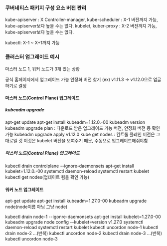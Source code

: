 ### 쿠버네티스 패키지 구성 요소 버전 관리
kube-apiserver : X
Controller-manager, kube-scheduler : X-1 버전까지 가능, kube-apiserver보다 높을 수는 없다.
kubelet, kuber-proxy : X-2 버전까지 가능, kube-apiserver보다 높을 수는 없다.

kubectl: X-1 ~ X+1까지 가능

### 클러스터 업그레이드 예시
마스터 노드 1, 워커 노드가 3개 있는 상황

공식 홈페이지에서 업그레이드 가능 안정화 버전 찾기
(ex) v1.11.3 -> v1.12.0으로 업글하기로 결정

#### 마스터 노드(Control Plane) 업그레이드
##### kubeadm upgrade
apt-get update
apt-get install kubeadm=1.12.0.-00
kubeadm version
kubeadm upgrade plan : 다운로드 받은 업그레이드 가능 버전, 안정화 버전 등 확인 가능 
kubeadm upgrade apply v1.12.0
kube get nodes : 컨트롤 플레인 버전은 그대로일 것 이것은 kubelet 버전을 보여주기 때문, 수동으로 업그레이드해줘야함

##### 마스터 노드(Control Plane) 업그레이드
kubectl drain controlplane --ignore-daemonsets
apt-get install kubelet=1.12.0.-00
systemctl daemon-reload
systemctl restart kubelet
kubectl get nodes(업데이트 됨을 확인 가능)

#### 워커 노드 업그레이드
apt-get update
apt-get install kubeadm=1.27.0-00
kubeadm upgrade node(node이름 아님 그냥 node)

kubectl drain node-1 --igonre-daemonsets
apt-get install kubelet=1.27.0-00 
kubeadm upgrade node config --kubelet=version v1.27.0
systemctl daemon-reload
systemctl restart kubelet
kubectl uncordon node-1
kubectl drain node-2
...(반복)
kubectl uncordon node-2
kubectl drain node-3
...(반복)
kubectl uncordon node-3
